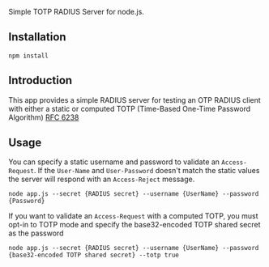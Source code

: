 Simple TOTP RADIUS Server for node.js.

## Installation

    npm install

## Introduction

This app provides a simple RADIUS server for testing an OTP RADIUS client with either a static or computed TOTP (Time-Based One-Time Password Algorithm) [RFC 6238](http:tools.ietf.org/html/rfc6238)

## Usage

You can specify a static username and password to validate an `Access-Request`.  If the `User-Name` and `User-Password` doesn't match the static values the server will respond with an `Access-Reject` message.

	node app.js --secret {RADIUS secret} --username {UserName} --password {Password}

If you want to validate an `Access-Request` with a computed TOTP, you must opt-in to TOTP mode and specify the base32-encoded TOTP shared secret as the password 

	node app.js --secret {RADIUS secret} --username {UserName} --password {base32-encoded TOTP shared secret} --totp true